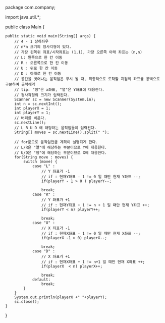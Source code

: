 package com.company;

import java.util.\*;

public class Main {

    public static void main(String[] args) {
        // 4 - 1 상하좌우
        // n*n 크기의 정사각형이 있다.
        // 가장 왼쪽위 좌표/시작좌표는 (1,1), 가장 오른쪽 아래 좌표는 (n,n)
        // L: 왼쪽으로 한 칸 이동
        // R : 오른쪽으로 한 칸 이동
        // U : 위로 한 칸 이동
        // D : 아래로 한 칸 이동
        // 공간을 벗어나는 움직임은 무시 될 때, 최종적으로 도착할 지점의 좌표를 공백으로 구분하여 출력해라
        // tip: "행"은 x좌표, "열"은 Y좌표에 대응한다.
        // 정사각형의 크기가 입력된다.
        Scanner sc = new Scanner(System.in);
        int n = sc.nextInt();
        int playerX = 1;
        int playerY = 1;
        // 버퍼를 비운다.
        sc.nextLine();
        // L R U D 에 해당하는 움직임들이 입력된다.
        String[] moves = sc.nextLine().split(" ");

        // for문으로 움직임만큼 계획이 실행되게 한다.
        // L/R은 "열"에 해당하는 부분이므로 Y에 대응한다.
        // U/D은 "행"에 해당하는 부분이므로 X에 대응한다.
        for(String move : moves) {
            switch (move) {
                case "L" :
                    // Y 좌표가 -1
                    // if : 현재Y좌표 - 1 != 0 일 때만 현재 Y좌표 --;
                    if(playerY - 1 > 0 ) playerY--;

                    break;
                case "R" :
                    // Y 좌표가 +1
                    // if : 현재Y좌표 + 1 != n + 1 일 때만 현재 Y좌표 ++;
                    if(playerY < n) playerY++;

                    break;
                case "U" :
                    // X 좌표가 -1
                    // if : 현재X좌표 - 1 != 0 일 때만 현재 X좌표 --;
                    if(playerX -1 > 0) playerX--;

                    break;
                case "D" :
                    // X 좌표가 +1
                    // if : 현재X좌표 + 1 != n+1 일 때만 현재 X좌표 ++;
                    if(playerX  < n) playerX++;

                    break;
                default:
                    break;
            }
        }
        System.out.println(playerX +" "+playerY);
        sc.close();
    }

}
